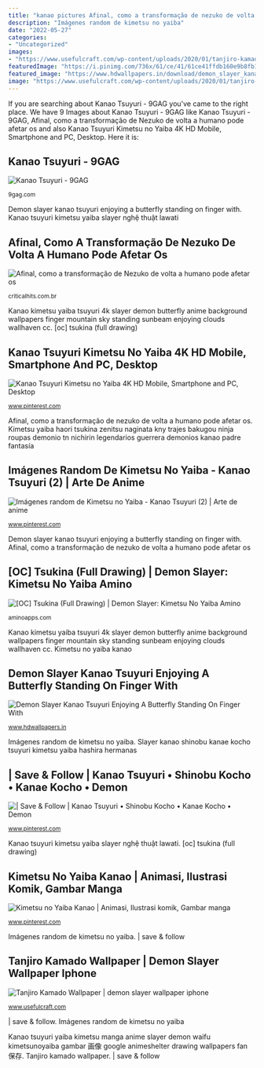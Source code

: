 ```yaml
---
title: "kanao pictures Afinal, como a transformação de nezuko de volta a humano pode afetar os"
description: "Imágenes random de kimetsu no yaiba"
date: "2022-05-27"
categories:
- "Uncategorized"
images:
- "https://www.usefulcraft.com/wp-content/uploads/2020/01/tanjiro-kamado-wallpaper-63.jpg"
featuredImage: "https://i.pinimg.com/736x/61/ce/41/61ce41ffdb160e9b8fb16a1ac8589bce.jpg"
featured_image: "https://www.hdwallpapers.in/download/demon_slayer_kanao_tsuyuri_enjoying_a_butterfly_standing_on_finger_with_background_of_blue_sky_mountain_clouds_and_sunbeam_hd_anime-1600x900.jpg"
image: "https://www.usefulcraft.com/wp-content/uploads/2020/01/tanjiro-kamado-wallpaper-63.jpg"
---
```


If you are searching about Kanao Tsuyuri - 9GAG you've came to the right place. We have 9 Images about Kanao Tsuyuri - 9GAG like Kanao Tsuyuri - 9GAG, Afinal, como a transformação de Nezuko de volta a humano pode afetar os and also Kanao Tsuyuri Kimetsu no Yaiba 4K HD Mobile, Smartphone and PC, Desktop. Here it is:

## Kanao Tsuyuri - 9GAG

![Kanao Tsuyuri - 9GAG](https://images-cdn.9gag.com/photo/a9RVZoD_700b.jpg "Kanao yaiba kimetsu tsuyuri 9gag chicas waofam itachi nezuko カナ انمي قاتل الشياطين démon otakufr tanjiro")

<small>9gag.com</small>

Demon slayer kanao tsuyuri enjoying a butterfly standing on finger with. Kanao tsuyuri kimetsu yaiba slayer nghệ thuật lawati

## Afinal, Como A Transformação De Nezuko De Volta A Humano Pode Afetar Os

![Afinal, como a transformação de Nezuko de volta a humano pode afetar os](https://criticalhits.com.br/wp-content/uploads/2020/03/Hashira.jpg "Demon slayer kanao tsuyuri enjoying a butterfly standing on finger with")

<small>criticalhits.com.br</small>

Kanao kimetsu yaiba tsuyuri 4k slayer demon butterfly anime background wallpapers finger mountain sky standing sunbeam enjoying clouds wallhaven cc. [oc] tsukina (full drawing)

## Kanao Tsuyuri Kimetsu No Yaiba 4K HD Mobile, Smartphone And PC, Desktop

![Kanao Tsuyuri Kimetsu no Yaiba 4K HD Mobile, Smartphone and PC, Desktop](https://i.pinimg.com/736x/13/f4/5b/13f45b233a112b33b66ee65054e0a89b.jpg "Tanjiro kamado wallpaper")

<small>www.pinterest.com</small>

Afinal, como a transformação de nezuko de volta a humano pode afetar os. Kimetsu yaiba haori tsukina zenitsu naginata kny trajes bakugou ninja roupas demonio tn nichirin legendarios guerrera demonios kanao padre fantasía

## Imágenes Random De Kimetsu No Yaiba - Kanao Tsuyuri (2) | Arte De Anime

![Imágenes random de Kimetsu no Yaiba - Kanao Tsuyuri (2) | Arte de anime](https://i.pinimg.com/736x/52/32/be/5232be1c0f4fde758c3d0d0db5f7b4f1.jpg "Kanao tsuyuri kimetsu no yaiba 4k hd mobile, smartphone and pc, desktop")

<small>www.pinterest.com</small>

Demon slayer kanao tsuyuri enjoying a butterfly standing on finger with. Afinal, como a transformação de nezuko de volta a humano pode afetar os

## [OC] Tsukina (Full Drawing) | Demon Slayer: Kimetsu No Yaiba Amino

![[OC] Tsukina (Full Drawing) | Demon Slayer: Kimetsu No Yaiba Amino](http://pm1.narvii.com/7418/5f737c7b211fb41655bf7001bdf6230caf5d83dfr1-1000-1414v2_uhq.jpg "Afinal, como a transformação de nezuko de volta a humano pode afetar os")

<small>aminoapps.com</small>

Kanao kimetsu yaiba tsuyuri 4k slayer demon butterfly anime background wallpapers finger mountain sky standing sunbeam enjoying clouds wallhaven cc. Kimetsu no yaiba kanao

## Demon Slayer Kanao Tsuyuri Enjoying A Butterfly Standing On Finger With

![Demon Slayer Kanao Tsuyuri Enjoying A Butterfly Standing On Finger With](https://www.hdwallpapers.in/download/demon_slayer_kanao_tsuyuri_enjoying_a_butterfly_standing_on_finger_with_background_of_blue_sky_mountain_clouds_and_sunbeam_hd_anime-1600x900.jpg "Imágenes random de kimetsu no yaiba")

<small>www.hdwallpapers.in</small>

Imágenes random de kimetsu no yaiba. Slayer kanao shinobu kanae kocho tsuyuri kimetsu yaiba hashira hermanas

## | Save &amp; Follow | Kanao Tsuyuri • Shinobu Kocho • Kanae Kocho • Demon

![| Save &amp; Follow | Kanao Tsuyuri • Shinobu Kocho • Kanae Kocho • Demon](https://i.pinimg.com/736x/61/ce/41/61ce41ffdb160e9b8fb16a1ac8589bce.jpg "Tanjiro kamado wallpaper")

<small>www.pinterest.com</small>

Kanao tsuyuri kimetsu yaiba slayer nghệ thuật lawati. [oc] tsukina (full drawing)

## Kimetsu No Yaiba Kanao | Animasi, Ilustrasi Komik, Gambar Manga

![Kimetsu no Yaiba Kanao | Animasi, Ilustrasi komik, Gambar manga](https://i.pinimg.com/736x/ce/17/07/ce17071a3ecb78c7588458c5a8bb60e4.jpg "Kanao yaiba kimetsu tsuyuri 9gag chicas waofam itachi nezuko カナ انمي قاتل الشياطين démon otakufr tanjiro")

<small>www.pinterest.com</small>

Imágenes random de kimetsu no yaiba. | save &amp; follow

## Tanjiro Kamado Wallpaper | Demon Slayer Wallpaper Iphone

![Tanjiro Kamado Wallpaper | demon slayer wallpaper iphone](https://www.usefulcraft.com/wp-content/uploads/2020/01/tanjiro-kamado-wallpaper-63.jpg "Imágenes random de kimetsu no yaiba")

<small>www.usefulcraft.com</small>

| save &amp; follow. Imágenes random de kimetsu no yaiba

Kanao tsuyuri yaiba kimetsu manga anime slayer demon waifu kimetsunoyaiba gambar 画像 google animeshelter drawing wallpapers fan 保存. Tanjiro kamado wallpaper. | save &amp; follow
